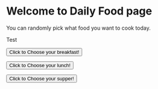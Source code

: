 # Welcome to Daily Food page

You can randomly pick what food you want to cook today.

<a>Test</a>


<button style="cursor:pointer;" onclick="javascript:alert('Hello')">Click to Choose your breakfast!</button>
<p></p>
<button style="cursor:pointer;">Click to Choose your lunch!</button>
<p></p>
<button style="cursor:pointer;">Click to Choose your supper!</button>
<p></p>
